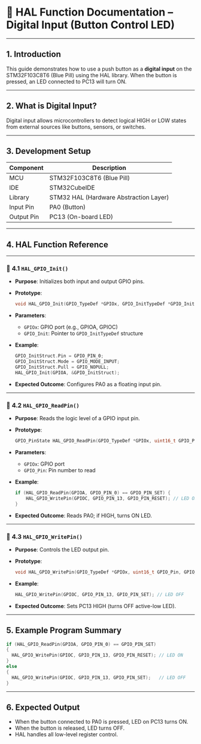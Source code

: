 # 📘 HAL Function Documentation – Digital Input (Button Control LED)

---

## **1. Introduction**

This guide demonstrates how to use a push button as a **digital input** on the STM32F103C8T6 (Blue Pill) using the HAL library. When the button is pressed, an LED connected to PC13 will turn ON.

---

## **2. What is Digital Input?**

Digital input allows microcontrollers to detect logical HIGH or LOW states from external sources like buttons, sensors, or switches.

---

## **3. Development Setup**

| Component  | Description                            |
| ---------- | -------------------------------------- |
| MCU        | STM32F103C8T6 (Blue Pill)              |
| IDE        | STM32CubeIDE                           |
| Library    | STM32 HAL (Hardware Abstraction Layer) |
| Input Pin  | PA0 (Button)                           |
| Output Pin | PC13 (On-board LED)                    |

---

## **4. HAL Function Reference**

---

### 🔹 **4.1 `HAL_GPIO_Init()`**

* **Purpose**: Initializes both input and output GPIO pins.
* **Prototype**:

  ```c
  void HAL_GPIO_Init(GPIO_TypeDef *GPIOx, GPIO_InitTypeDef *GPIO_Init);
  ```
* **Parameters**:

  * `GPIOx`: GPIO port (e.g., GPIOA, GPIOC)
  * `GPIO_Init`: Pointer to `GPIO_InitTypeDef` structure
* **Example**:

  ```c
  GPIO_InitStruct.Pin = GPIO_PIN_0;
  GPIO_InitStruct.Mode = GPIO_MODE_INPUT;
  GPIO_InitStruct.Pull = GPIO_NOPULL;
  HAL_GPIO_Init(GPIOA, &GPIO_InitStruct);
  ```
* **Expected Outcome**: Configures PA0 as a floating input pin.

---

### 🔹 **4.2 `HAL_GPIO_ReadPin()`**

* **Purpose**: Reads the logic level of a GPIO input pin.
* **Prototype**:

  ```c
  GPIO_PinState HAL_GPIO_ReadPin(GPIO_TypeDef *GPIOx, uint16_t GPIO_Pin);
  ```
* **Parameters**:

  * `GPIOx`: GPIO port
  * `GPIO_Pin`: Pin number to read
* **Example**:

  ```c
  if (HAL_GPIO_ReadPin(GPIOA, GPIO_PIN_0) == GPIO_PIN_SET) {
      HAL_GPIO_WritePin(GPIOC, GPIO_PIN_13, GPIO_PIN_RESET); // LED ON
  }
  ```
* **Expected Outcome**: Reads PA0; if HIGH, turns ON LED.

---

### 🔹 **4.3 `HAL_GPIO_WritePin()`**

* **Purpose**: Controls the LED output pin.
* **Prototype**:

  ```c
  void HAL_GPIO_WritePin(GPIO_TypeDef *GPIOx, uint16_t GPIO_Pin, GPIO_PinState PinState);
  ```
* **Example**:

  ```c
  HAL_GPIO_WritePin(GPIOC, GPIO_PIN_13, GPIO_PIN_SET); // LED OFF
  ```
* **Expected Outcome**: Sets PC13 HIGH (turns OFF active-low LED).

---

## **5. Example Program Summary**

```c
if (HAL_GPIO_ReadPin(GPIOA, GPIO_PIN_0) == GPIO_PIN_SET)
{
  HAL_GPIO_WritePin(GPIOC, GPIO_PIN_13, GPIO_PIN_RESET); // LED ON
}
else
{
  HAL_GPIO_WritePin(GPIOC, GPIO_PIN_13, GPIO_PIN_SET);   // LED OFF
}
```

---

## **6. Expected Output**

* When the button connected to PA0 is pressed, LED on PC13 turns ON.
* When the button is released, LED turns OFF.
* HAL handles all low-level register control.

